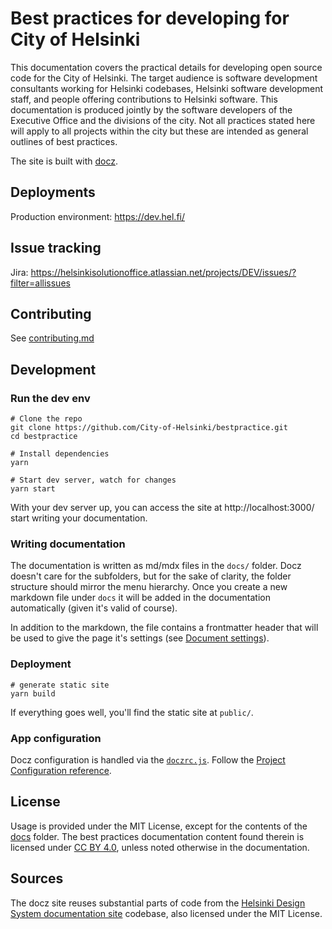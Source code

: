 # Best practices for developing for City of Helsinki

This documentation covers the practical details for developing open source code for the City of Helsinki. The target audience is software development consultants working for Helsinki codebases, Helsinki software development staff, and people offering contributions to Helsinki software. This documentation is produced jointly by the software developers of the Executive Office and the divisions of the city. Not all practices stated here will apply to all projects within the city but these are intended as general outlines of best practices.

The site is built with [docz](https://www.docz.site/).

## Deployments
Production environment: https://dev.hel.fi/

## Issue tracking
Jira: https://helsinkisolutionoffice.atlassian.net/projects/DEV/issues/?filter=allissues

## Contributing
See [contributing.md](.github/contributing.md)

## Development

### Run the dev env

```
# Clone the repo
git clone https://github.com/City-of-Helsinki/bestpractice.git
cd bestpractice

# Install dependencies
yarn

# Start dev server, watch for changes
yarn start
```

With your dev server up, you can access the site at http://localhost:3000/ start writing your documentation.

### Writing documentation

The documentation is written as md/mdx files in the `docs/` folder. Docz doesn't care for the subfolders, but for the sake of clarity, the folder structure should mirror the menu hierarchy. Once you create a new markdown file under `docs` it will be added in the documentation automatically (given it's valid of course).

In addition to the markdown, the file contains a frontmatter header that will be used to give the page it's settings (see [Document settings](https://www.docz.site/docs/document-settings)).

### Deployment

```
# generate static site
yarn build
```

If everything goes well, you'll find the static site at `public/`.

### App configuration

Docz configuration is handled via the [`doczrc.js`](doczrc.js). Follow the [Project Configuration reference](https://www.docz.site/docs/project-configuration).

## License
Usage is provided under the MIT License, except for the contents of the [docs](/docs) folder. The best practices documentation content found therein is licensed under [CC BY 4.0](https://creativecommons.org/licenses/by/4.0/), unless noted otherwise in the documentation.

## Sources
The docz site reuses substantial parts of code from the [Helsinki Design System documentation site](https://github.com/City-of-Helsinki/helsinki-design-system/tree/master/site) codebase, also licensed under the MIT License.
